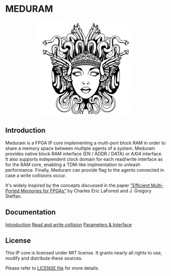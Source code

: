 # MEDURAM

<p align="center">
  <img width="300" height="300" src="./doc/gorgone.jpg">
</p>

## Introduction

Meduram is a FPGA IP core implementing a multi-port block RAM in order to share
a memory space between multiple agents of a system. Meduram provides native
block RAM interface (EN / ADDR / DATA) or AXI4 interface. It also supports
independent clock domain for each read/write interface as for the RAM core,
enabling a TDM-like implmentation to unleash performance. Finally, Meduram
can provide flag to the agents connected in case a write collisions occur.

It's widely inspired by the concepts discussed in the paper
["Efficient Multi-Ported Memories for FPGAs"](http://www.eecg.toronto.edu/~steffan/papers/laforest_fpga10.pdf)
by Charles Eric LaForest and J. Gregory Steffan.

## Documentation

[Introduction](doc/introduction.md)
[Read and write collision](doc/rw_collision.md)
[Parameters & Interface](doc/param_itfs.md)

## License

This IP core is licensed under MIT license. It grants nearly all rights to use,
modify and distribute these sources.

Please refer to [LICENSE file](./LICENSE) for more details.

